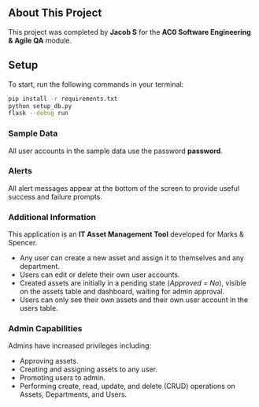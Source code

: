 ## About This Project

This project was completed by **Jacob S** for the **AC0 Software Engineering & Agile QA** module.

## Setup

To start, run the following commands in your terminal:

```bash
pip install -r requirements.txt
python setup_db.py
flask --debug run
```

### Sample Data

All user accounts in the sample data use the password **password**.

### Alerts

All alert messages appear at the bottom of the screen to provide useful success and failure prompts.

### Additional Information

This application is an **IT Asset Management Tool** developed for Marks & Spencer.

- Any user can create a new asset and assign it to themselves and any department.
- Users can edit or delete their own user accounts.
- Created assets are initially in a pending state (_Approved = No_), visible on the assets table and dashboard, waiting for admin approval.
- Users can only see their own assets and their own user account in the users table.

### Admin Capabilities

Admins have increased privileges including:

- Approving assets.
- Creating and assigning assets to any user.
- Promoting users to admin.
- Performing create, read, update, and delete (CRUD) operations on Assets, Departments, and Users.
